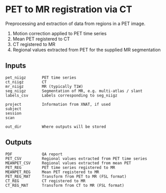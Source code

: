# PET to MR registration via CT

Preprocessing and extraction of data from regions in a PET image.

1. Motion correction applied to PET time series
2. Mean PET registered to CT
3. CT registered to MR
4. Regional values extracted from PET for the supplied MR segmentation

## Inputs

	pet_niigz       PET time series
    ct_niigz        CT
    mr_niigz        MR (typically T1W)
    seg_niigz       Segmentation of MR, e.g. multi-atlas / slant
    labels_csv      Labels corresponding to seg_niigz
    
    project         Information from XNAT, if used
	subject
	session
	scan
    
    out_dir         Where outputs will be stored

## Outputs

    PDF             QA report
    PET_CSV         Regional values extracted from PET time series
    MEANPET_CSV     Regional values extracted from mean PET
    PET_REG         PET time series registered to MR
    MEANPET_REG     Mean PET registered to MR
    PET_REG_MAT     Transform from PET to MR (FSL format)
    CT_REG          CT registered to MR
    CT_REG_MAT      Transform from CT to MR (FSL format)



